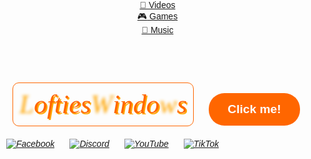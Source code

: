 <!DOCTYPE html>
<html lang="en">
<head>
  <meta charset="UTF-8">
  <meta name="viewport" content="width=device-width, initial-scale=1.0">
  <title>Lofties Windows</title>
  <link rel="stylesheet" href="https://fonts.googleapis.com/css2?family=UnifrakturMaguntia&display=swap">
  <style>
    body {
      margin: 0;
      padding: 0;
      font-family: sans-serif;
    }.logo-container {
      display: inline-block;
      border: 1px solid #ff6600;
      border-radius: 10px;
      padding: 10px;
      margin: 20px;
      font-size: 3em;
      font-family: 'UnifrakturMaguntia', cursive;
      font-style: italic;
      text-shadow: 2px 2px #ffa500;
      color: #ff6600;
    }ul {
      list-style: none;
      margin: 0;
      padding: 0;
    }ul.social li {
      display: inline-block;
      margin: 0 10px;
    }button {
      position: relative;
      font: bold 1.2rem sans-serif;
      color: #fff;
      background: #ff6600;
      border: none;
      border-radius: 25px;
      padding: 15px 30px;
      cursor: pointer;
    }.ball {
      width: 50px;
      height: 50px;
      border-radius: 50%;
      background: #ffa500;
      opacity: 0;
      position: absolute;
      left: 34%;
      top: 12%;
      transform: translate(-50%, -50%);
      z-index: -1;
      transition: all .5s ease-in-out;
    }.move {
      display: inline-block;
      color: transparent;
      text-shadow: 0 0 5px #ffa500;
    }.move:hover {
      text-shadow: none;
      animation: move-text 14s ease-in-out;
    }@keyframes move-text {
      0% {
        transform: translate(0, 0) rotate(0deg);
      }
      25% {
        transform: translate(100px, 100px) rotate(90deg);
      }
      50% {
        transform: translate(-100px, 100px) rotate(180deg);
      }
      75% {
        transform: translate(-100px, -100px) rotate(270deg);
      }
      100% {
        transform: translate(100px, -100px) rotate(360deg);
      }
    }button:focus+.ball {
      opacity: 1;
      animation: move-ball 2s linear infinite;
      --x: .1;
      --y: .1;
    }@keyframes move-ball {
     to {
        transform: move-ball(calc(200vw * var(--x)), calc(200vh * var(--y)));
      }
 ul {
        list-style-type: none;
        margin: 0;
        padding: 0;
        background-color: #333;
        overflow: hidden;
      }li:nth-child(1) a {
        animation: fadeInLeft 5s ease-out;
      }li:nth-child(2) a {
        animation: pop 0.5s ease-out forwards;
        animation-delay: 5s;
      }li:nth-child(3) a {
        animation: zoomInRight 5s ease-out;
      }li a {
        display: flex;
        align-items: center;
        justify-content: center;
        color: white;
        text-align: center;
        padding: 14px 16px;
        text-decoration: none;
        font-size: 24px;
        font-weight: bold;
      }@keyframes fadeInLeft {
        0% {
          opacity: 0;
          transform: translateX(-100%);
        }
        100% {
          opacity: 1;
          transform: translateX(0);
        }
      }@keyframes pop {
        0% {
          transform: scale(1);
        }
        50% {
          transform: scale(1.5);
        }
        100% {
          transform: scale(1);
        }
      }@keyframes zoomInRight {
        0% {
          opacity: 0;
          transform: scale(0.1) translateX(200%);
        }
        100% {
          opacity: 1;
          transform: scale(1) translateX(0);
        }
      }.icon {
        display: inline-block;
        margin-right: 8px;
        font-size: 24px;
      }.video-icon {
        color: red;
      }.game-icon {
        color: green;
      }.music-icon {
        color: blue;
      }
}@media screen and (max-width: 768px) {
      h1 {
        font-size: 1.5rem;
        padding: 10px;
      }
      ul.social li {
        margin: 0 5px;
      }
      button {
        margin-top: 30px;
        font-size: 1;
   }
    }</style>
    </head> 
    <body><header>
      <ul>
        <li><a href="#home"><span class="icon video-icon">&#x1F3A5;</span> Videos</a></li>
        <li><a href="#about"><span class="icon game-icon">&#x1F3AE;</span> Games</a></li>
        <li><a href="#contact"><span class="icon music-icon">&#x1F3B5;</span> Music</a></li>
      </ul>
    </header>
  <div class="logo-container">
    <span class="move">L</span>ofties<span class="move">W</span>indo<span class="move">w</span>s
  </div>
  <button>Click me!</button>
  <div class="ball"></div>
  <ul class="social">
    <li><a href="#"><i class="icon1"><img src="https://img.icons8.com/clouds/64/000000/facebook.png" alt="Facebook"></i></a></li>
    <li><a href="#"><i class="icon4"><img src="https://img.icons8.com/clouds/64/000000/discord-logo.png" alt="Discord"></i></a></li>
    <li><a href="#"><i class="icon3"><img src="https://img.icons8.com/clouds/64/000000/youtube.png" alt="YouTube"></i></a></li>
    <li><a href="#"><i class="icon4"><img src="https://img.icons8.com/clouds/64/000000/tiktok.png" alt="TikTok"></i></a></li>
  </ul>
</body>
</html>


